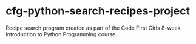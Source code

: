# cfg-python-search-recipes-project
Recipe search program created as part of the Code First Girls 8-week Introduction to Python Programming course.
